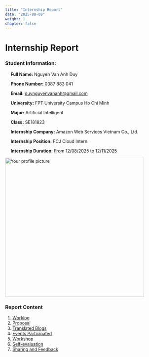 ```yaml
---
title: "Internship Report"
date: "2025-09-09"
weight: 1
chapter: false
---
```

# Internship Report

### Student Information:

&emsp; **Full Name:** Nguyen Van Anh Duy

&emsp; **Phone Number:** 0387 883 041

&emsp; **Email:** duynguyenvananh@gmail.com

&emsp; **University:** FPT University Campus Ho Chi Minh

&emsp; **Major:** Artificial Intelligent

&emsp; **Class:** SE181823

&emsp; **Internship Company:** Amazon Web Services Vietnam Co., Ltd.

&emsp; **Internship Position:** FCJ Cloud Intern

&emsp; **Internship Duration:** From 12/08/2025 to 12/11/2025

<img src="/images/duyavatar.png" alt="Your profile picture" width="450"/>

### Report Content

1.  [Worklog](1-Worklog/)
2.  [Proposal](2-Proposal/)
3.  [Translated Blogs](3-BlogsTranslated/)
4.  [Events Participated](4-EventParticipated/)
5.  [Workshop](5-Workshop/)
6.  [Self-evaluation](6-Self-evaluation/)
7.  [Sharing and Feedback](7-Feedback/)
